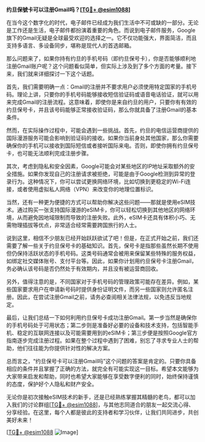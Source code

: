 **约旦保號卡可以注册Gmail吗？[[TG💪+ @esim1088](https://t.me/s/esim1088)]**

在当今这个数字化的时代，电子邮件已经成为我们生活中不可或缺的一部分。无论是工作还是生活，电子邮件都扮演着重要的角色。而说到电子邮件服务，Google旗下的Gmail无疑是全球最受欢迎的选择之一。它不仅功能强大，界面简洁，而且支持多语言、多设备同步，堪称是现代人的首选邮箱。

那么问题来了，如果你持有约旦的手机号码（即约旦保号卡），你是否能够顺利地注册Gmail账户呢？这个问题看似简单，但实际上涉及到了多个方面的考量。接下来，我们就来详细探讨一下这个话题。

首先，我们需要明确一点：Gmail的注册并不要求用户必须使用特定国家的手机号码。理论上讲，只要你的手机号码能够接收短信验证码或语音电话验证，就可以用来完成Gmail的注册流程。这意味着，即使你是来自约旦的用户，只要你有有效的约旦保号卡，并且该号码能够正常接收验证码，那么你就具备了注册Gmail的基本条件。

然而，在实际操作过程中，可能会遇到一些挑战。首先，约旦的电信运营商提供的国际漫游服务可能会影响到验证码的接收。如果你当前身处其他国家，那么你需要确保你的手机可以接收到国际短信或者接听国际来电。否则，即使你拥有约旦保号卡，也可能无法顺利完成注册步骤。

其次，考虑到隐私和安全因素，Google可能会对某些地区的IP地址采取额外的安全措施。如果你发现自己的注册请求被拒绝，可能是由于Google检测到异常的登录行为。这种情况下，你可以尝试更换网络环境，比如切换到更稳定的Wi-Fi连接，或者使用虚拟私人网络（VPN）来改变你的地理位置标识。

当然，还有一种更为便捷的方式可以帮助你解决这些问题——那就是使用eSIM技术。通过购买一张支持国际漫游的eSIM卡，你可以轻松切换到其他地区的网络环境，从而避免因地域限制而导致的注册失败。此外，eSIM卡还具有体积小巧、无需物理插拔等优点，非常适合经常需要跨国旅行的人士。

说到这里，相信不少朋友已经开始跃跃欲试了吧！但是，在正式开始之前，我们还需要了解一些关于约旦保号卡的基础知识。首先，保号卡是指那些虽然长期不使用但仍保持活跃状态的手机号码。这类号码通常会被用来保留某些特殊的服务权益，如绑定社交媒体账号、支付平台等。因此，如果你计划用约旦保号卡注册Gmail，务必确认该号码是否仍然处于有效期内，并且没有被运营商回收。

另外，值得注意的是，不同国家对于手机号码的管理政策可能存在差异。例如，某些国家要求用户在申请新号码时提供身份证明文件，而另一些国家则允许匿名注册。因此，在尝试注册Gmail之前，请务必查阅相关法律法规，以免违反当地规定。

最后，让我们总结一下如何利用约旦保号卡成功注册Gmail。第一步当然是确保你的手机号码处于可用状态；第二步则是准备好必要的设备和技术支持，包括智能手机、稳定的互联网连接以及可能需要用到的eSIM卡；第三步便是按照Google官方指南逐步完成注册过程。如果在整个过程中遇到了困难，别忘了寻求专业人士的帮助，他们往往能为你提供针对性的解决方案。

总而言之，“约旦保号卡可以注册Gmail吗”这个问题的答案是肯定的。只要你具备相应的条件并且掌握了正确的方法，就完全有可能实现这一目标。希望本文能够为大家带来启发和帮助，同时也希望大家能够在享受数字便利的同时，始终保持谨慎的态度，保护好个人隐私和财产安全。

无论你是初次接触eSIM技术的新手，还是已经熟练掌握其精髓的老鸟，都可以加入我们的讨论群组[[TG💪+ @esim1088](https://t.me/s/esim1088)]，与其他志同道合的朋友一起交流心得、分享经验。在这里，每个人都是彼此的支持者和学习伙伴，让我们共同进步，共创美好未来！

[[TG💪+ @esim1088](https://t.me/s/esim1088) ![Image](https://i.postimg.cc/4NQfJmqS/Snipaste-2025-05-13-00-14-12.png)]